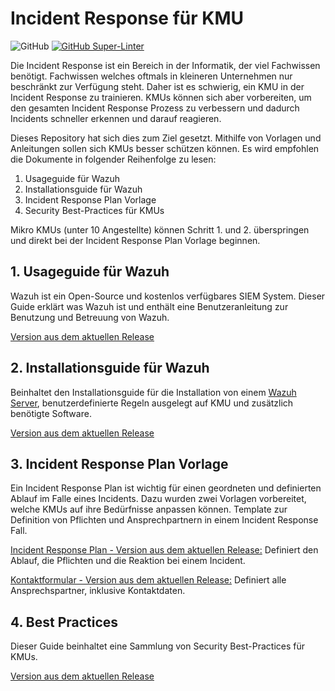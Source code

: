 # Incident Response für KMU

![GitHub](https://img.shields.io/github/license/KMU-Incident-Response/KMU-Security-Best-Practices)
[![GitHub Super-Linter](https://github.com/KMU-Incident-Response/KMU-Security-Best-Practices/workflows/Lint%20Code%20Base/badge.svg)](https://github.com/marketplace/actions/super-linter)

Die Incident Response ist ein Bereich in der Informatik, der viel Fachwissen benötigt.
Fachwissen welches oftmals in kleineren Unternehmen nur beschränkt zur Verfügung steht.
Daher ist es schwierig, ein KMU in der Incident Response zu trainieren.
KMUs können sich aber vorbereiten, um den gesamten Incident Response Prozess zu verbessern und dadurch Incidents schneller erkennen und darauf reagieren.

Dieses Repository hat sich dies zum Ziel gesetzt. Mithilfe von Vorlagen und Anleitungen sollen sich KMUs besser schützen können.
Es wird empfohlen die Dokumente in folgender Reihenfolge zu lesen:

1. Usageguide für Wazuh
2. Installationsguide für Wazuh
3. Incident Response Plan Vorlage
4. Security Best-Practices für KMUs

Mikro KMUs (unter 10 Angestellte) können Schritt 1. und 2. überspringen und direkt bei der Incident Response Plan Vorlage beginnen.

## 1. Usageguide für Wazuh

Wazuh ist ein Open-Source und kostenlos verfügbares SIEM System.
Dieser Guide erklärt was Wazuh ist und enthält eine Benutzeranleitung zur Benutzung und Betreuung von Wazuh.

[Version aus dem aktuellen Release](https://github.com/KMU-Incident-Response/KMU-Security-Best-Practices/releases/latest/download/usage-guide-OSS.pdf)

## 2. Installationsguide für Wazuh

Beinhaltet den Installationsguide für die Installation von einem [Wazuh Server](https://documentation.wazuh.com/current/getting-started/index.html), benutzerdefinierte Regeln ausgelegt auf KMU und zusätzlich benötigte Software.

[Version aus dem aktuellen Release](https://github.com/KMU-Incident-Response/KMU-Security-Best-Practices/releases/latest/download/installation-guide-OSS.pdf)

## 3. Incident Response Plan Vorlage

Ein Incident Response Plan ist wichtig für einen geordneten und definierten Ablauf im Falle eines Incidents.
Dazu wurden zwei Vorlagen vorbereitet, welche KMUs auf ihre Bedürfnisse anpassen können.
Template zur Definition von Pflichten und Ansprechpartnern in einem Incident Response Fall.

[Incident Response Plan - Version aus dem aktuellen Release:](https://github.com/KMU-Incident-Response/KMU-Security-Best-Practices/releases/latest/download/Incident-Response-Plan-Vorlage.docx) Definiert den Ablauf, die Pflichten und die Reaktion bei einem Incident.

[Kontaktformular - Version aus dem aktuellen Release:](https://github.com/KMU-Incident-Response/KMU-Security-Best-Practices/releases/latest/download/Incident-Response-Kontaktformular.docx) Definiert alle Ansprechspartner, inklusive Kontaktdaten.

## 4. Best Practices

Dieser Guide beinhaltet eine Sammlung von Security Best-Practices für KMUs.

[Version aus dem aktuellen Release](https://github.com/KMU-Incident-Response/KMU-Security-Best-Practices/releases/latest/download/best-practices.pdf)
